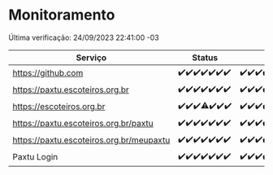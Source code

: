 # Monitoramento

Última verificação: 24/09/2023 22:41:00 -03

|Serviço|Status|Últimas 24h|
|---|---|---|
|https://github.com|<span title="2023-09-18: OK=24">✔️</span><span title="2023-09-19: OK=24">✔️</span><span title="2023-09-20: OK=24">✔️</span><span title="2023-09-21: OK=24">✔️</span><span title="2023-09-22: OK=24">✔️</span><span title="2023-09-23: OK=24">✔️</span><span title="2023-09-24: OK=1">✔️</span>|<span title="23/09/2023 22:43:00 -03 : 200">✔️</span><span title="23/09/2023 23:15:00 -03 : 200">✔️</span><span title="24/09/2023 00:05:00 -03 : 200">✔️</span><span title="24/09/2023 01:06:00 -03 : 200">✔️</span><span title="24/09/2023 02:03:00 -03 : 200">✔️</span><span title="24/09/2023 03:07:00 -03 : 200">✔️</span><span title="24/09/2023 04:03:00 -03 : 200">✔️</span><span title="24/09/2023 05:07:00 -03 : 200">✔️</span><span title="24/09/2023 06:03:00 -03 : 200">✔️</span><span title="24/09/2023 07:04:00 -03 : 200">✔️</span><span title="24/09/2023 08:02:00 -03 : 200">✔️</span><span title="24/09/2023 09:09:00 -03 : 200">✔️</span><span title="24/09/2023 10:03:00 -03 : 200">✔️</span><span title="24/09/2023 11:03:00 -03 : 200">✔️</span><span title="24/09/2023 12:03:00 -03 : 200">✔️</span><span title="24/09/2023 13:06:00 -03 : 200">✔️</span><span title="24/09/2023 14:03:00 -03 : 200">✔️</span><span title="24/09/2023 15:06:00 -03 : 200">✔️</span><span title="24/09/2023 16:02:00 -03 : 200">✔️</span><span title="24/09/2023 17:04:00 -03 : 200">✔️</span><span title="24/09/2023 18:02:00 -03 : 200">✔️</span><span title="24/09/2023 19:03:00 -03 : 200">✔️</span><span title="24/09/2023 20:03:00 -03 : 200">✔️</span><span title="24/09/2023 21:29:00 -03 : 200">✔️</span><span title="24/09/2023 22:41:00 -03 : 200">✔️</span>|
|https://paxtu.escoteiros.org.br|<span title="2023-09-18: OK=24">✔️</span><span title="2023-09-19: OK=24">✔️</span><span title="2023-09-20: OK=24">✔️</span><span title="2023-09-21: OK=24">✔️</span><span title="2023-09-22: OK=24">✔️</span><span title="2023-09-23: OK=24">✔️</span><span title="2023-09-24: OK=1">✔️</span>|<span title="23/09/2023 22:43:00 -03 : 200">✔️</span><span title="23/09/2023 23:15:00 -03 : 200">✔️</span><span title="24/09/2023 00:05:00 -03 : 200">✔️</span><span title="24/09/2023 01:06:00 -03 : 200">✔️</span><span title="24/09/2023 02:03:00 -03 : 200">✔️</span><span title="24/09/2023 03:07:00 -03 : 200">✔️</span><span title="24/09/2023 04:03:00 -03 : 200">✔️</span><span title="24/09/2023 05:07:00 -03 : 200">✔️</span><span title="24/09/2023 06:03:00 -03 : 200">✔️</span><span title="24/09/2023 07:04:00 -03 : 200">✔️</span><span title="24/09/2023 08:02:00 -03 : 200">✔️</span><span title="24/09/2023 09:09:00 -03 : 200">✔️</span><span title="24/09/2023 10:03:00 -03 : 200">✔️</span><span title="24/09/2023 11:03:00 -03 : 200">✔️</span><span title="24/09/2023 12:03:00 -03 : 200">✔️</span><span title="24/09/2023 13:06:00 -03 : 200">✔️</span><span title="24/09/2023 14:03:00 -03 : 200">✔️</span><span title="24/09/2023 15:06:00 -03 : 200">✔️</span><span title="24/09/2023 16:02:00 -03 : 200">✔️</span><span title="24/09/2023 17:04:00 -03 : 200">✔️</span><span title="24/09/2023 18:02:00 -03 : 200">✔️</span><span title="24/09/2023 19:03:00 -03 : 200">✔️</span><span title="24/09/2023 20:03:00 -03 : 200">✔️</span><span title="24/09/2023 21:29:00 -03 : 200">✔️</span><span title="24/09/2023 22:41:00 -03 : 200">✔️</span>|
|https://escoteiros.org.br|<span title="2023-09-18: OK=24">✔️</span><span title="2023-09-19: OK=24">✔️</span><span title="2023-09-20: OK=24">✔️</span><span title="2023-09-21: OK=23, Falhas=1">⚠️</span><span title="2023-09-22: OK=24">✔️</span><span title="2023-09-23: OK=24">✔️</span><span title="2023-09-24: OK=1">✔️</span>|<span title="23/09/2023 22:43:00 -03 : 200">✔️</span><span title="23/09/2023 23:15:00 -03 : 200">✔️</span><span title="24/09/2023 00:05:00 -03 : 200">✔️</span><span title="24/09/2023 01:06:00 -03 : 200">✔️</span><span title="24/09/2023 02:03:00 -03 : 200">✔️</span><span title="24/09/2023 03:07:00 -03 : 200">✔️</span><span title="24/09/2023 04:03:00 -03 : 200">✔️</span><span title="24/09/2023 05:07:00 -03 : 200">✔️</span><span title="24/09/2023 06:03:00 -03 : 200">✔️</span><span title="24/09/2023 07:04:00 -03 : 200">✔️</span><span title="24/09/2023 08:02:00 -03 : 200">✔️</span><span title="24/09/2023 09:09:00 -03 : 200">✔️</span><span title="24/09/2023 10:03:00 -03 : 200">✔️</span><span title="24/09/2023 11:03:00 -03 : 200">✔️</span><span title="24/09/2023 12:03:00 -03 : 200">✔️</span><span title="24/09/2023 13:06:00 -03 : 200">✔️</span><span title="24/09/2023 14:03:00 -03 : 200">✔️</span><span title="24/09/2023 15:06:00 -03 : 200">✔️</span><span title="24/09/2023 16:02:00 -03 : 200">✔️</span><span title="24/09/2023 17:04:00 -03 : 200">✔️</span><span title="24/09/2023 18:02:00 -03 : 200">✔️</span><span title="24/09/2023 19:03:00 -03 : 200">✔️</span><span title="24/09/2023 20:03:00 -03 : 200">✔️</span><span title="24/09/2023 21:29:00 -03 : 200">✔️</span><span title="24/09/2023 22:41:00 -03 : 200">✔️</span>|
|https://paxtu.escoteiros.org.br/paxtu|<span title="2023-09-18: OK=24">✔️</span><span title="2023-09-19: OK=24">✔️</span><span title="2023-09-20: OK=24">✔️</span><span title="2023-09-21: OK=24">✔️</span><span title="2023-09-22: OK=24">✔️</span><span title="2023-09-23: OK=24">✔️</span><span title="2023-09-24: OK=1">✔️</span>|<span title="23/09/2023 22:43:00 -03 : 200">✔️</span><span title="23/09/2023 23:15:00 -03 : 200">✔️</span><span title="24/09/2023 00:05:00 -03 : 200">✔️</span><span title="24/09/2023 01:06:00 -03 : 200">✔️</span><span title="24/09/2023 02:03:00 -03 : 200">✔️</span><span title="24/09/2023 03:07:00 -03 : 200">✔️</span><span title="24/09/2023 04:03:00 -03 : 200">✔️</span><span title="24/09/2023 05:07:00 -03 : 200">✔️</span><span title="24/09/2023 06:03:00 -03 : 200">✔️</span><span title="24/09/2023 07:04:00 -03 : 200">✔️</span><span title="24/09/2023 08:02:00 -03 : 200">✔️</span><span title="24/09/2023 09:09:00 -03 : 200">✔️</span><span title="24/09/2023 10:03:00 -03 : 200">✔️</span><span title="24/09/2023 11:03:00 -03 : 200">✔️</span><span title="24/09/2023 12:03:00 -03 : 200">✔️</span><span title="24/09/2023 13:06:00 -03 : 200">✔️</span><span title="24/09/2023 14:03:00 -03 : 200">✔️</span><span title="24/09/2023 15:06:00 -03 : 200">✔️</span><span title="24/09/2023 16:02:00 -03 : 200">✔️</span><span title="24/09/2023 17:05:00 -03 : 200">✔️</span><span title="24/09/2023 18:02:00 -03 : 200">✔️</span><span title="24/09/2023 19:03:00 -03 : 200">✔️</span><span title="24/09/2023 20:03:00 -03 : 200">✔️</span><span title="24/09/2023 21:29:00 -03 : 200">✔️</span><span title="24/09/2023 22:41:00 -03 : 200">✔️</span>|
|https://paxtu.escoteiros.org.br/meupaxtu|<span title="2023-09-18: OK=24">✔️</span><span title="2023-09-19: OK=24">✔️</span><span title="2023-09-20: OK=24">✔️</span><span title="2023-09-21: OK=24">✔️</span><span title="2023-09-22: OK=24">✔️</span><span title="2023-09-23: OK=24">✔️</span><span title="2023-09-24: OK=1">✔️</span>|<span title="23/09/2023 22:43:00 -03 : 200">✔️</span><span title="23/09/2023 23:15:00 -03 : 200">✔️</span><span title="24/09/2023 00:05:00 -03 : 200">✔️</span><span title="24/09/2023 01:06:00 -03 : 200">✔️</span><span title="24/09/2023 02:04:00 -03 : 200">✔️</span><span title="24/09/2023 03:07:00 -03 : 200">✔️</span><span title="24/09/2023 04:03:00 -03 : 200">✔️</span><span title="24/09/2023 05:07:00 -03 : 200">✔️</span><span title="24/09/2023 06:03:00 -03 : 200">✔️</span><span title="24/09/2023 07:04:00 -03 : 200">✔️</span><span title="24/09/2023 08:02:00 -03 : 200">✔️</span><span title="24/09/2023 09:09:00 -03 : 200">✔️</span><span title="24/09/2023 10:03:00 -03 : 200">✔️</span><span title="24/09/2023 11:03:00 -03 : 200">✔️</span><span title="24/09/2023 12:03:00 -03 : 200">✔️</span><span title="24/09/2023 13:06:00 -03 : 200">✔️</span><span title="24/09/2023 14:03:00 -03 : 200">✔️</span><span title="24/09/2023 15:06:00 -03 : 200">✔️</span><span title="24/09/2023 16:02:00 -03 : 200">✔️</span><span title="24/09/2023 17:05:00 -03 : 200">✔️</span><span title="24/09/2023 18:02:00 -03 : 200">✔️</span><span title="24/09/2023 19:03:00 -03 : 200">✔️</span><span title="24/09/2023 20:03:00 -03 : 200">✔️</span><span title="24/09/2023 21:29:00 -03 : 200">✔️</span><span title="24/09/2023 22:41:00 -03 : 200">✔️</span>|
|Paxtu Login|<span title="2023-09-18: OK=24">✔️</span><span title="2023-09-19: OK=24">✔️</span><span title="2023-09-20: OK=24">✔️</span><span title="2023-09-21: OK=24">✔️</span><span title="2023-09-22: OK=24">✔️</span><span title="2023-09-23: OK=24">✔️</span><span title="2023-09-24: OK=1">✔️</span>|<span title="23/09/2023 22:43:00 -03 : 200">✔️</span><span title="23/09/2023 23:15:00 -03 : 200">✔️</span><span title="24/09/2023 00:05:00 -03 : 200">✔️</span><span title="24/09/2023 01:06:00 -03 : 200">✔️</span><span title="24/09/2023 02:04:00 -03 : 200">✔️</span><span title="24/09/2023 03:07:00 -03 : 200">✔️</span><span title="24/09/2023 04:03:00 -03 : 200">✔️</span><span title="24/09/2023 05:07:00 -03 : 200">✔️</span><span title="24/09/2023 06:03:00 -03 : 200">✔️</span><span title="24/09/2023 07:04:00 -03 : 200">✔️</span><span title="24/09/2023 08:02:00 -03 : 200">✔️</span><span title="24/09/2023 09:09:00 -03 : 200">✔️</span><span title="24/09/2023 10:04:00 -03 : 200">✔️</span><span title="24/09/2023 11:03:00 -03 : 200">✔️</span><span title="24/09/2023 12:03:00 -03 : 200">✔️</span><span title="24/09/2023 13:06:00 -03 : 200">✔️</span><span title="24/09/2023 14:03:00 -03 : 200">✔️</span><span title="24/09/2023 15:06:00 -03 : 200">✔️</span><span title="24/09/2023 16:02:00 -03 : 200">✔️</span><span title="24/09/2023 17:05:00 -03 : 200">✔️</span><span title="24/09/2023 18:02:00 -03 : 200">✔️</span><span title="24/09/2023 19:03:00 -03 : 200">✔️</span><span title="24/09/2023 20:03:00 -03 : 200">✔️</span><span title="24/09/2023 21:29:00 -03 : 200">✔️</span><span title="24/09/2023 22:41:00 -03 : 200">✔️</span>|
